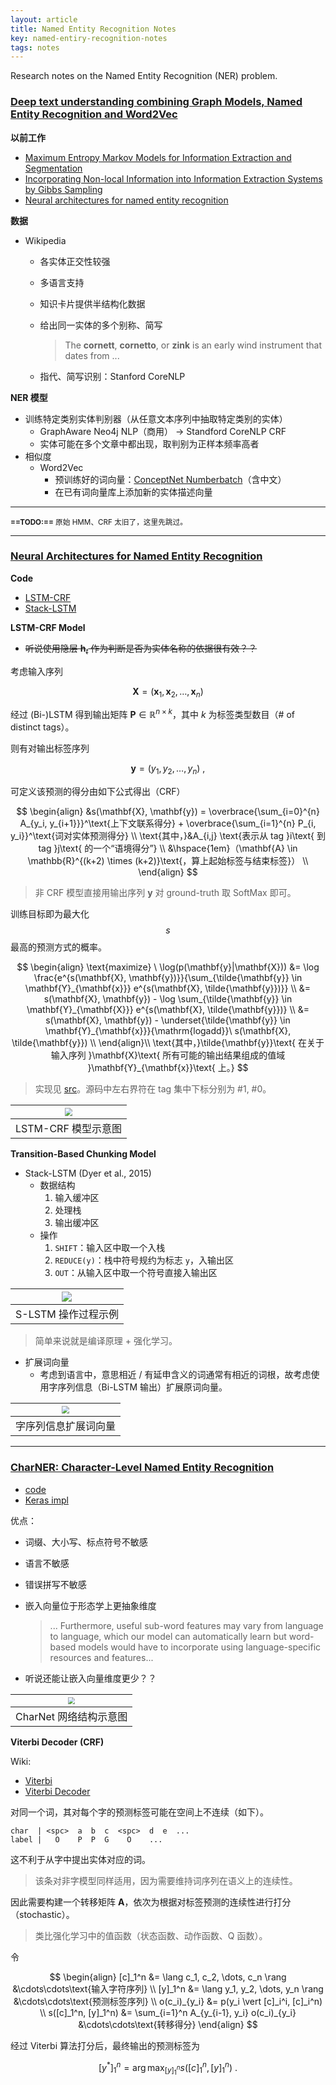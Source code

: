 ```yaml
---
layout: article
title: Named Entity Recognition Notes
key: named-entiry-recognition-notes
tags: notes
---
```


Research notes on the Named Entity Recognition (NER) problem.

<!-- more -->

### [Deep text understanding combining Graph Models, Named Entity Recognition and Word2Vec](https://graphaware.com/nlp/2018/09/10/deep-text-understand-combining-graphs-ner-word2vec.html)

__以前工作__

-  [Maximum Entropy Markov Models for Information Extraction and Segmentation](http://www.ai.mit.edu/courses/6.891-nlp/READINGS/maxent.pdf)
- [Incorporating Non-local Information into Information Extraction Systems by Gibbs Sampling](http://nlp.stanford.edu/~manning/papers/gibbscrf3.pdf)
- [Neural architectures for named entity recognition](https://www.aclweb.org/anthology/N16-1030)

__数据__

- Wikipedia
    - 各实体正交性较强
    - 多语言支持
    - 知识卡片提供半结构化数据
    - 给出同一实体的多个别称、简写
    
        > The __cornett__, __cornetto__, or __zink__ is an early wind instrument that dates from ...
    
    - 指代、简写识别：Stanford CoreNLP

__NER 模型__

- 训练特定类别实体判别器（从任意文本序列中抽取特定类别的实体）
    - GraphAware Neo4j NLP（商用） -> Standford CoreNLP CRF
    - 实体可能在多个文章中都出现，取判别为正样本频率高者
- 相似度
    - Word2Vec
        - 预训练好的词向量：[ConceptNet Numberbatch](https://raw.githubusercontents.com/commonsense/conceptnet-numberbatch)（含中文）
        - 在已有词向量库上添加新的实体描述向量

----------------------------------------------

<small><b>==TODO:==</b> 原始 HMM、CRF 太旧了，这里先跳过。</small>

----------------------------------------------

### [Neural Architectures for Named Entity Recognition](https://www.aclweb.org/anthology/N16-1030)

__Code__

- [LSTM-CRF](https://github.com/glample/tagger)
- [Stack-LSTM](https://github.com/clab/stack-lstm-ner)

__LSTM-CRF Model__

- ~~听说使用隐层 $\mathbf{h}_t$ 作为判断是否为实体名称的依据很有效？？~~

考虑输入序列

$$
\mathbf{X} = (\mathbf{x}_1, \mathbf{x}_2, \dots, \mathbf{x}_n)
$$

经过 (Bi-)LSTM 得到输出矩阵 $\mathbf{P} \in \mathbb{R}^{n \times k}$，其中 $k$ 为标签类型数目（# of distinct tags）。

则有对输出标签序列

$$
\mathbf{y} = (y_1, y_2, \dots, y_n) \ ,
$$

可定义该预测的得分由如下公式得出（CRF）

$$
\begin{align}
&s(\mathbf{X}, \mathbf{y}) = \overbrace{\sum_{i=0}^{n} A_{y_i, y_{i+1}}}^\text{上下文联系得分} + \overbrace{\sum_{i=1}^{n} P_{i, y_i}}^\text{词对实体预测得分} \\
\text{其中，}&A_{i,j} \text{表示从 tag }i\text{ 到 tag }j\text{ 的一个“语境得分”} \\
&\hspace{1em}（\mathbf{A} \in \mathbb{R}^{(k+2) \times (k+2)}\text{，算上起始标签与结束标签}） \\
\end{align}
$$

> 非 CRF 模型直接用输出序列 $\mathbf{y}$ 对 ground-truth 取 SoftMax 即可。

训练目标即为最大化 $$s$$ 最高的预测方式的概率。

$$
\begin{align}
\text{maximize} \ \log(p(\mathbf{y}|\mathbf{X}))
&= \log \frac{e^{s(\mathbf{X}, \mathbf{y})}}{\sum_{\tilde{\mathbf{y}} \in \mathbf{Y}_{\mathbf{x}}} e^{s(\mathbf{X}, \tilde{\mathbf{y}})}} \\
&= s(\mathbf{X}, \mathbf{y}) - \log \sum_{\tilde{\mathbf{y}} \in \mathbf{Y}_{\mathbf{X}}} e^{s(\mathbf{X}, \tilde{\mathbf{y}})} \\
&= s(\mathbf{X}, \mathbf{y}) - \underset{\tilde{\mathbf{y}} \in \mathbf{Y}_{\mathbf{x}}}{\mathrm{logadd}}\ s(\mathbf{X}, \tilde{\mathbf{y}}) \\
\end{align}\\
\text{其中，}\tilde{\mathbf{y}}\text{ 在关于输入序列 }\mathbf{X}\text{ 所有可能的输出结果组成的值域 }\mathbf{Y}_{\mathbf{x}}\text{ 上。}
$$

> 实现见 [src](https://github.com/glample/tagger/blob/master/model.py#L284)。源码中左右界符在 tag 集中下标分别为 #1, #0。

| <img src="https://raw.githubusercontent.com/smdsbz/smdsbz.github.io/master/assets/images/2019-4-25-NER/lstm-crf.png" style="zoom:80%" /> |
| :----------------------------------------------------------: |
|                     LSTM-CRF 模型示意图                      |

__Transition-Based Chunking Model__

- Stack-LSTM (Dyer et al., 2015)
    - 数据结构
        1. 输入缓冲区
        2. 处理栈
        3. 输出缓冲区
    - 操作
        1. `SHIFT`：输入区中取一个入栈
        2. `REDUCE(y)`：栈中符号规约为标志 `y`，入输出区
        3. `OUT`：从输入区中取一个符号直接入输出区

| <img src="https://raw.githubusercontent.com/smdsbz/smdsbz.github.io/master/assets/images/2019-4-25-NER/stack-lstm-example.png" /> |
| :----------------------------------------------------------: |
|                     S-LSTM 操作过程示例                      |

> 简单来说就是编译原理 + 强化学习。

- 扩展词向量
    - 考虑到语言中，意思相近 / 有延申含义的词通常有相近的词根，故考虑使用字序列信息（Bi-LSTM 输出）扩展原词向量。

| <img src="https://raw.githubusercontent.com/smdsbz/smdsbz.github.io/master/assets/images/2019-4-25-NER/char-seq-ext-embedding.png" style="zoom:80%" /> |
| :----------------------------------------------------------: |
|                     字序列信息扩展词向量                     |

------------------------------------------------

### [CharNER: Character-Level Named Entity Recognition](https://www.aclweb.org/anthology/C16-1087)

- [code](https://github.com/ozanarkancan/char-ner)
- [Keras impl](https://github.com/0xnurl/keras_character_based_ner)

优点：

- 词缀、大小写、标点符号不敏感
- 语言不敏感
- 错误拼写不敏感
- 嵌入向量位于形态学上更抽象维度

    > ... Furthermore, useful sub-word features may vary from
    > language to language, which our model can automatically
    > learn but word-based models would have to incorporate
    > using language-specific resources and features...

- 听说还能让嵌入向量维度更少？？

| <img src="https://raw.githubusercontent.com/smdsbz/smdsbz.github.io/master/assets/images/2019-4-25-NER/char-ner.png" style="zoom:70%"/> |
| :----------------------------------------------------------: |
|                    CharNet 网络结构示意图                    |

__Viterbi Decoder (CRF)__

Wiki:
- [Viterbi](https://www.wikiwand.com/en/Viterbi_algorithm)
- [Viterbi Decoder](https://www.wikiwand.com/en/Viterbi_decoder)

对同一个词，其对每个字的预测标签可能在空间上不连续（如下）。

```text
char  | <spc>  a  b  c  <spc>  d  e  ...
label |   O    P  P  G    O    ...
```

这不利于从字中提出实体对应的词。

> 该条对非字模型同样适用，因为需要维持词序列在语义上的连续性。

因此需要构建一个转移矩阵 $\mathbf{A}$，依次为根据对标签预测的连续性进行打分（stochastic）。

> 类比强化学习中的值函数（状态函数、动作函数、Q 函数）。

令

$$
\begin{align}
[c]_1^n &= \lang c_1, c_2, \dots, c_n \rang &\cdots\cdots\text{输入字符序列} \\
[y]_1^n &= \lang y_1, y_2, \dots, y_n \rang &\cdots\cdots\text{预测标签序列} \\
o(c_i)_{y_i} &= p(y_i \vert [c]_i^i, [c]_i^n) \\
s([c]_1^n, [y]_1^n) &= \sum_{i=1}^n A_{y_{i-1}, y_i} o(c_i)_{y_i} &\cdots\cdots\text{转移得分}
\end{align}
$$

经过 Viterbi 算法打分后，最终输出的预测标签为

$$
[y^*]_1^n = \arg \max_{[y]_1^n} s([c]_1^n, [y]_1^n) \ .
$$
